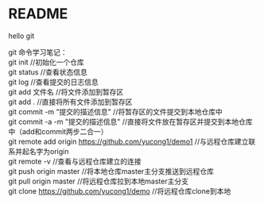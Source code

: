 # README

hello git

git 命令学习笔记：  
git init	//初始化一个仓库  
git status 	//查看状态信息  
git log 	//查看提交的日志信息  
git add 文件名	 //将文件添加到暂存区  
git add . 	//直接将所有文件添加到暂存区  
git commit -m “提交的描述信息" 	     //将暂存区的文件提交到本地仓库中  
git commit -a -m "提交的描述信息"    //直接将文件放在暂存区并提交到本地仓库中（add和commit两步二合一）    
git remote add origin https://github.com/yucong1/demo1	  //与远程仓库建立联系并起名字为origin   
git remote -v	//查看与远程仓库建立的连接  
git push origin master	   //将本地仓库master主分支推送到远程仓库   
git pull origin master     //将远程仓库拉到本地master主分支  
git clone https://github.com/yucong1/demo    //将远程仓库clone到本地
